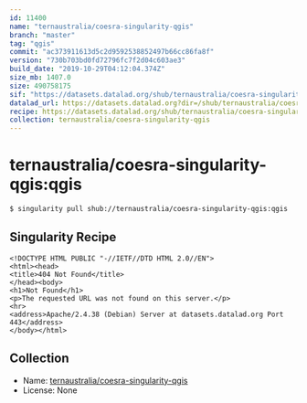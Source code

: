 ```yaml
---
id: 11400
name: "ternaustralia/coesra-singularity-qgis"
branch: "master"
tag: "qgis"
commit: "ac373911613d5c2d9592538852497b66cc86fa8f"
version: "730b703bd0fd72796fc7f2d04c603ae3"
build_date: "2019-10-29T04:12:04.374Z"
size_mb: 1407.0
size: 490758175
sif: "https://datasets.datalad.org/shub/ternaustralia/coesra-singularity-qgis/qgis/2019-10-29-ac373911-730b703b/730b703bd0fd72796fc7f2d04c603ae3.sif"
datalad_url: https://datasets.datalad.org?dir=/shub/ternaustralia/coesra-singularity-qgis/qgis/2019-10-29-ac373911-730b703b/
recipe: https://datasets.datalad.org/shub/ternaustralia/coesra-singularity-qgis/qgis/2019-10-29-ac373911-730b703b/Singularity
collection: ternaustralia/coesra-singularity-qgis
---
```


# ternaustralia/coesra-singularity-qgis:qgis

```bash
$ singularity pull shub://ternaustralia/coesra-singularity-qgis:qgis
```

## Singularity Recipe

```singularity
<!DOCTYPE HTML PUBLIC "-//IETF//DTD HTML 2.0//EN">
<html><head>
<title>404 Not Found</title>
</head><body>
<h1>Not Found</h1>
<p>The requested URL was not found on this server.</p>
<hr>
<address>Apache/2.4.38 (Debian) Server at datasets.datalad.org Port 443</address>
</body></html>
```

## Collection

 - Name: [ternaustralia/coesra-singularity-qgis](https://github.com/ternaustralia/coesra-singularity-qgis)
 - License: None

